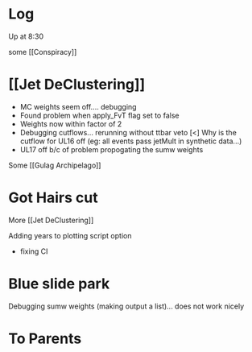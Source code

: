 


# Log

Up at 8:30 

some [[Conspiracy]]

# [[Jet DeClustering]]
- MC weights seem off.... debugging
- Found problem when apply_FvT flag set to false
- Weights now within factor of 2
- Debugging cutflows... rerunning without ttbar veto 
 [<] Why is the cutflow for UL16 off (eg: all events pass jetMult in synthetic data...)
- UL17 off b/c of problem propogating the sumw weights


Some [[Gulag Archipelago]]

# Got Hairs cut

More [[Jet DeClustering]]

Adding years to plotting script option
- fixing CI

# Blue slide park 

Debugging sumw weights (making output a list)... does not work nicely

# To Parents


